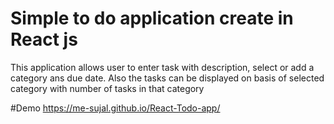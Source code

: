 # Simple to do application create in React js
This application allows user to enter task with description, select or add a category ans due date. 
Also the tasks can be displayed on basis of selected category with number of tasks in that category

#Demo
https://me-sujal.github.io/React-Todo-app/

